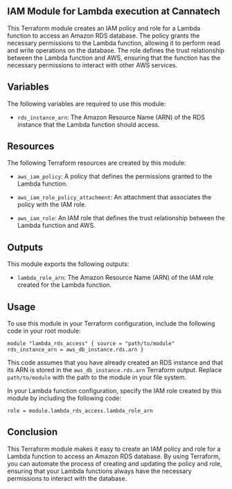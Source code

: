 
## IAM Module for Lambda execution at Cannatech

This Terraform module creates an IAM policy and role for a Lambda function to access an Amazon RDS database. The policy grants the necessary permissions to the Lambda function, allowing it to perform read and write operations on the database. The role defines the trust relationship between the Lambda function and AWS, ensuring that the function has the necessary permissions to interact with other AWS services.

## Variables

The following variables are required to use this module:

-   `rds_instance_arn`: The Amazon Resource Name (ARN) of the RDS instance that the Lambda function should access.

## Resources

The following Terraform resources are created by this module:

-   `aws_iam_policy`: A policy that defines the permissions granted to the Lambda function.
    
-   `aws_iam_role_policy_attachment`: An attachment that associates the policy with the IAM role.
    
-   `aws_iam_role`: An IAM role that defines the trust relationship between the Lambda function and AWS.
    

## Outputs

This module exports the following outputs:

-   `lambda_role_arn`: The Amazon Resource Name (ARN) of the IAM role created for the Lambda function.

## Usage

To use this module in your Terraform configuration, include the following code in your root module:

`module "lambda_rds_access" {
  source = "path/to/module"
  rds_instance_arn = aws_db_instance.rds.arn
}` 

This code assumes that you have already created an RDS instance and that its ARN is stored in the `aws_db_instance.rds.arn` Terraform output. Replace `path/to/module` with the path to the module in your file system.

In your Lambda function configuration, specify the IAM role created by this module by including the following code:

`role = module.lambda_rds_access.lambda_role_arn` 

## Conclusion

This Terraform module makes it easy to create an IAM policy and role for a Lambda function to access an Amazon RDS database. By using Terraform, you can automate the process of creating and updating the policy and role, ensuring that your Lambda functions always have the necessary permissions to interact with the database.